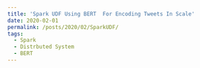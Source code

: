```yaml
---
title: 'Spark UDF Using BERT  For Encoding Tweets In Scale'
date: 2020-02-01
permalink: /posts/2020/02/SparkUDF/
tags:
  - Spark
  - Distrbuted System
  - BERT
---
```



 
